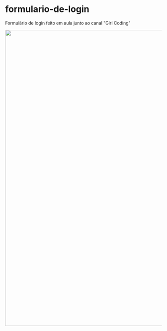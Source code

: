 # formulario-de-login
Formulário de login feito em aula junto ao canal "Girl Coding"

<div align="center">
    <img src="https://user-images.githubusercontent.com/78154866/151377280-961961c6-b295-4067-89ce-d7842e2e04cf.png" width=950px />
 </div>
